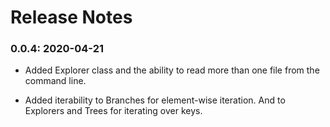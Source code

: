 # Release Notes

### 0.0.4: 2020-04-21

* Added Explorer class and the ability to read more than one file from the command line.

* Added iterability to Branches for element-wise iteration. And to Explorers and Trees for iterating over keys. 
